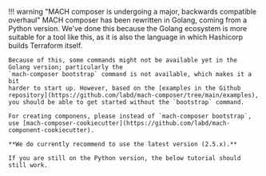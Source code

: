 !!! warning "MACH composer is undergoing a major, backwards compatible overhaul"
    MACH composer has been rewritten in Golang, coming from a Python version.
    We've done this because the Golang ecosystem is more suitable for a tool
    like this, as it is also the language in which Hashicorp builds Terraform
    itself.

    Because of this, some commands might not be available yet in the Golang version; particularly the
    `mach-composer bootstrap` command is not available, which makes it a bit
    harder to start up. However, based on the [examples in the Github repository](https://github.com/labd/mach-composer/tree/main/examples),
    you should be able to get started without the `bootstrap` command.

    For creating componens, please instead of `mach-composer bootstrap`, use [mach-composer-cookiecutter](https://github.com/labd/mach-component-cookiecutter).

    **We do currently recommend to use the latest version (2.5.x).**

    If you are still on the Python version, the below tutorial should still work.

